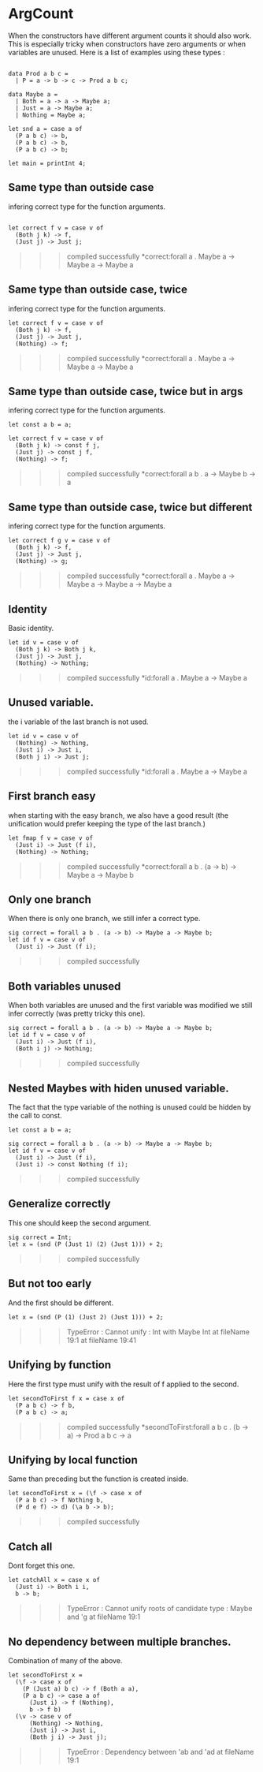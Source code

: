 # ArgCount

When the constructors have different argument counts it should also work.
This is especially tricky when constructors have zero arguments or when variables are unused.
Here is a list of examples using these types : 
```
  
data Prod a b c = 
  | P = a -> b -> c -> Prod a b c;

data Maybe a =
  | Both = a -> a -> Maybe a;
  | Just = a -> Maybe a;
  | Nothing = Maybe a;
  
let snd a = case a of  
  (P a b c) -> b,
  (P a b c) -> b,
  (P a b c) -> b;

let main = printInt 4;
```

## Same type than outside case 

infering correct type for the function arguments.

```

let correct f v = case v of
  (Both j k) -> f,
  (Just j) -> Just j;
```
>>>compiled successfully
*correct:forall a . Maybe a -> Maybe a -> Maybe a

## Same type than outside case, twice

infering correct type for the function arguments.

```
let correct f v = case v of
  (Both j k) -> f,
  (Just j) -> Just j,
  (Nothing) -> f;
```
>>>compiled successfully
*correct:forall a . Maybe a -> Maybe a -> Maybe a


## Same type than outside case, twice but in args

infering correct type for the function arguments.

```
let const a b = a;

let correct f v = case v of
  (Both j k) -> const f j,
  (Just j) -> const j f,
  (Nothing) -> f;
```
>>>compiled successfully
*correct:forall a b . a -> Maybe b -> a


## Same type than outside case, twice but different

infering correct type for the function arguments.

```
let correct f g v = case v of
  (Both j k) -> f,
  (Just j) -> Just j,
  (Nothing) -> g;
```
>>>compiled successfully
*correct:forall a . Maybe a -> Maybe a -> Maybe a -> Maybe a



## Identity

Basic identity.

```
let id v = case v of
  (Both j k) -> Both j k,
  (Just j) -> Just j,
  (Nothing) -> Nothing;
```
>>>compiled successfully
*id:forall a . Maybe a -> Maybe a



## Unused variable.

the i variable of the last branch is not used.

```  
let id v = case v of
  (Nothing) -> Nothing,
  (Just i) -> Just i,
  (Both j i) -> Just j;
```
>>>compiled successfully
*id:forall a . Maybe a -> Maybe a


## First branch easy 

when starting with the easy branch, we also have a good result (the unification would prefer keeping the type of the last branch.)
```
let fmap f v = case v of
  (Just i) -> Just (f i),
  (Nothing) -> Nothing;
```
>>>compiled successfully
*correct:forall a b . (a -> b) -> Maybe a -> Maybe b



## Only one branch

When there is only one branch, we still infer a correct type.
```
sig correct = forall a b . (a -> b) -> Maybe a -> Maybe b;
let id f v = case v of
  (Just i) -> Just (f i);
```
>>>compiled successfully

## Both variables unused

When both variables are unused and the first variable was modified we still infer correctly (was pretty tricky this one).
```
sig correct = forall a b . (a -> b) -> Maybe a -> Maybe b;
let id f v = case v of
  (Just i) -> Just (f i),
  (Both i j) -> Nothing;
```
>>>compiled successfully

## Nested Maybes with hiden unused variable.

The fact that the type variable of the nothing is unused could be hidden by the call to const.

```
let const a b = a;

sig correct = forall a b . (a -> b) -> Maybe a -> Maybe b;
let id f v = case v of
  (Just i) -> Just (f i),
  (Just i) -> const Nothing (f i);
```
>>>compiled successfully


## Generalize correctly

This one should keep the second argument. 

```
sig correct = Int;
let x = (snd (P (Just 1) (2) (Just 1))) + 2;
```
>>>compiled successfully

## But not too early

And the first should be different.
```
let x = (snd (P (1) (Just 2) (Just 1))) + 2;
```
>>>TypeError : Cannot unify : Int with Maybe Int at fileName 19:1 at fileName 19:41


## Unifying by function

Here the first type must unify with the result of f applied to the second.
```
let secondToFirst f x = case x of
  (P a b c) -> f b,
  (P a b c) -> a;
```
>>>compiled successfully
*secondToFirst:forall a b c . (b -> a) -> Prod a b c -> a

## Unifying by local function

Same than preceding but the function is created inside.
```
let secondToFirst x = (\f -> case x of 
  (P a b c) -> f Nothing b,
  (P d e f) -> d) (\a b -> b);
```
>>>compiled successfully

## Catch all
Dont forget this one.
```
let catchAll x = case x of
  (Just i) -> Both i i,
  b -> b;

```
>>>TypeError : Cannot unify roots of candidate type : Maybe and 'g at fileName 19:1

## No dependency between multiple branches.

Combination of many of the above.

```
let secondToFirst x = 
  (\f -> case x of 
    (P (Just a) b c) -> f (Both a a),
    (P a b c) -> case a of 
      (Just i) -> f (Nothing),
      b -> f b)
  (\v -> case v of
      (Nothing) -> Nothing,
      (Just i) -> Just i,
      (Both j i) -> Just j);
```
>>>TypeError : Dependency between 'ab and 'ad at fileName 19:1
